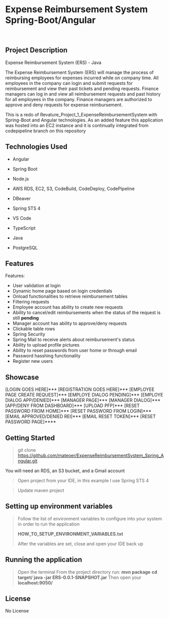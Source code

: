 # Expense Reimbursement System Spring-Boot/Angular
<br />

## Project Description
Expense Reimbursement System (ERS) - Java

The Expense Reimbursement System (ERS) will manage the process of reimbursing employees for expenses incurred while on company time. All employees in the company can login and submit requests for reimbursement and view their past tickets and pending requests. Finance managers can log in and view all reimbursement requests and past history for all employees in the company. Finance managers are authorized to approve and deny requests for expense reimbursement.

This is a redo of Revature_Project_1_ExpenseReimbursementSystem with Spring-Boot and Angular technologies.
As an added feature this application was hosted into an EC2 instance and it is continually integrated from codepipeline branch on this repository
## Technologies Used

* Angular
* Spring Boot
* Node.js
* AWS RDS, EC2, S3, CodeBuild, CodeDeploy, CodePipeline

* DBeaver
* Spring STS 4
* VS Code
* TypeScript
* Java
* PostgreSQL


## Features

Features:
* User validation at login
* Dynamic home page based on login credentials
* Onload functionalities to retrieve reimbursement tables
* Filtering requests
* Employee account has ability to create new requests
* Ability to cancel/edit reimbursements when the status of the request is still **pending**
* Manager account has ability to approve/deny requests
* Clickable table rows 
* Spring Security 
* Spring Mail to receive alerts about reimbursement's status 
* Ability to upload profile pictures 
* Ability to reset passwords from user home or through email
* Password hasshing functionality 
* Register new users 
 
## Showcase

[LOGIN GOES HERE]***
[REGISTRATION GOES HERE]***
[EMPLOYEE PAGE CREATE REQUEST]***
[EMPLOYE DIALOG PENDING]***
[EMPLOYE DIALOG APP/DENIED]***
[MANAGER PAGE]***
[MANAGER DIALOG]***
[APP/DENY FROM DASHBOARD]***
[UPLOAD PFP]***
[RESET PASSWORD FROM HOME]***
[RESET PASSWORD FROM LOGIN]***
[EMAIL APPROVED/DENIED REI]***
[EMAIL RESET TOKEN]***
[RESET PASSWORD PAGE]****




## Getting Started

> git clone https://github.com/mateoer/ExpenseReimbursementSystem_Spring_Angular.git

You will need an RDS, an S3 bucket, and a Gmail account

> Open project from your IDE, in this example I use Spring STS 4

> Update maven project

## Setting up environment variables

> Follow the list of environment variables to configure into your system in order to run the application
> 
> **HOW_TO_SETUP_ENVIRONMENT_VARIABLES.txt**
> 
> After the variables are set, close and open your IDE back up

## Running the application

> Open the terminal
> From the project directory run:
> **mvn package**
> **cd target/**
> **java -jar ERS-0.0.1-SNAPSHOT.jar**
> Then open your **localhost:9050/**  

## License

No License
